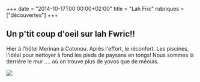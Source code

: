 +++
date = "2014-10-17T00:00:00+02:00"
title = "Lah Fric"
rubriques =["découvertes"]
+++
## Un p'tit coup d'oeil sur lah Fwric!! ##

Hier à l'hôtel Merinan à Cotonou. Après l'effort, le réconfort.
Les piscines, l'idéal pour nettoyer à fond les pieds de paysans en tongs!
Nous sommes là derrière le mur .... où on trouve plus de yovos que de méouis.

![](/apres-l-effort.jpg)